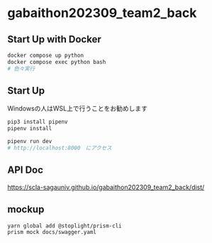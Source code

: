 # gabaithon202309_team2_back

## Start Up with Docker
```bash
docker compose up python
docker compose exec python bash
# 色々実行
```
## Start Up
Windowsの人はWSL上で行うことをお勧めします
```bash
pip3 install pipenv
pipenv install

pipenv run dev
# http://localhost:8000　にアクセス
```

## API Doc
https://scla-sagauniv.github.io/gabaithon202309_team2_back/dist/

## mockup
```
yarn global add @stoplight/prism-cli
prism mock docs/swagger.yaml
```